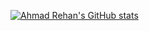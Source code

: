 [![Ahmad Rehan's GitHub stats](https://github-readme-stats.vercel.app/api?username=ardrag0n&show_icons=true&theme=transparent&hide=contribs)](https://github.com/anuraghazra/github-readme-stats)
<!--
**ardrag0n/ardrag0n** is a ✨ _special_ ✨ repository because its `README.md` (this file) appears on your GitHub profile.

Here are some ideas to get you started:

- 🔭 I’m currently working on ...
- 🌱 I’m currently learning ...
- 👯 I’m looking to collaborate on ...
- 🤔 I’m looking for help with ...
- 💬 Ask me about ...
- 📫 How to reach me: ...
- 😄 Pronouns: ...
- ⚡ Fun fact: ...
-->
